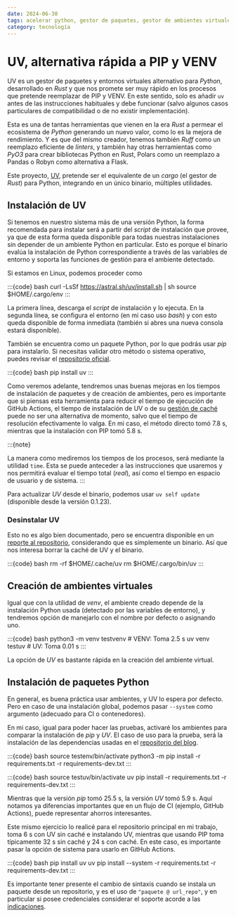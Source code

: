 ```yaml
---
date: 2024-06-30
tags: acelerar python, gestor de paquetes, gestor de ambientes virtuales, herramientas desarrolladas en rust, python, uv, pip, venv, rustlang
category: tecnología
---
```


# UV, alternativa rápida a PIP y VENV

UV es un gestor de paquetes y entornos virtuales alternativo para _Python_,
desarrollado en _Rust_ y que nos promete ser muy rápido en los procesos que
pretende reemplazar de PIP y VENV. En este sentido, solo es añadir `uv` antes
de las instrucciones habituales y debe funcionar (salvo algunos casos particulares
de compatibilidad o de no existir implementación).

Esta es una de tantas herramientas que vienen en la era _Rust_ a permear el
ecosistema de _Python_ generando un nuevo valor, como lo es la mejora de
rendimiento. Y es que del mismo creador, tenemos también _Ruff_ como un reemplazo
eficiente de _linters_, y también hay otras herramientas como _PyO3_ para
crear bibliotecas Python en Rust, Polars como un reemplazo a Pandas o Robyn como
alternativa a Flask.

Este proyecto, [UV](https://astral.sh/blog/uv), pretende ser el equivalente de
un _cargo_ (el gestor de _Rust_) para Python, integrando en un único binario,
múltiples utilidades.

## Instalación de UV

Si tenemos en nuestro sistema más de una versión Python, la forma recomendada para
instalar será a partir del _script_ de instalación que provee, ya que de esta forma
queda disponible para todas nuestras instalaciones sin depender de un ambiente Python
en particular. Esto es porque el binario evalúa la instalación de Python correspondiente
a través de las variables de entorno y soporta las funciones de gestión para el ambiente
detectado.

Si estamos en Linux, podemos proceder como

:::{code} bash
curl -LsSf https://astral.sh/uv/install.sh | sh
source $HOME/.cargo/env
:::

La primera línea, descarga el _script_ de instalación y lo ejecuta. En la segunda línea,
se configura el entorno (en mi caso uso _bash_) y con esto queda disponible de forma inmediata
(también si abres una nueva consola estará disponible).

También se encuentra como un paquete Python, por lo que podrás usar _pip_ para instalarlo. Si necesitas
validar otro método o sistema operativo, puedes revisar el
[repositorio oficial](https://github.com/astral-sh/uv?tab=readme-ov-file#getting-started).

:::{code} bash
pip install uv
:::

Como veremos adelante, tendremos unas buenas mejoras en los tiempos de instalación de paquetes
y de creación de ambientes, pero es importante que si piensas esta herramienta para reducir el
tiempo de ejecución de GitHub Actions, el tiempo de instalación de UV o de su
[gestión de caché](https://github.com/actions/setup-python/issues/822)
puede no ser una alternativa de momento, salvo que el tiempo de resolución efectivamente lo valga.
En mi caso, el método directo tomó 7.8 s, mientras que la instalación con PIP tomó 5.8 s.

:::{note}

La manera como mediremos los tiempos de los procesos, será mediante la utilidad `time`. Esta se
puede anteceder a las instrucciones que usaremos y nos permitirá evaluar el tiempo total (_real_),
así como el tiempo en espacio de usuario y de sistema.
:::

Para actualizar _UV_ desde el binario, podemos usar `uv self update` (disponible desde la versión
0.1.23).

### Desinstalar UV

Esto no es algo bien documentado, pero se encuentra disponible en un
[reporte al repositorio](https://github.com/astral-sh/uv/issues/1696#issuecomment-2031776112),
considerando que es simplemente un binario. Así que nos interesa borrar la caché de UV y el binario.

:::{code} bash
rm -rf $HOME/.cache/uv
rm $HOME/.cargo/bin/uv
:::

## Creación de ambientes virtuales

Igual que con la utilidad de _venv_, el ambiente creado depende de la instalación Python usada (detectado
por las variables de entorno), y tendremos opción de manejarlo con el nombre por defecto o asignando uno.

:::{code} bash
python3 -m venv testvenv  # VENV: Toma 2.5 s
uv venv testuv  # UV: Toma 0.01 s
:::

La opción de _UV_ es bastante rápida en la creación del ambiente virtual.

## Instalación de paquetes Python

En general, es buena práctica usar ambientes, y UV lo espera por defecto.
Pero en caso de una instalación global, podemos pasar `--system` como argumento
(adecuado para CI o contenedores).

En mi caso, igual para poder hacer las pruebas, activaré los ambientes para
comparar la instalación de _pip_ y _UV_. El caso de uso para la prueba, será
la instalación de las dependencias usadas en el [repositorio del blog](/es/blog/2024/crear-un-blog-con-sphinx.md#dependencias).

:::{code} bash
source testenv/bin/activate
python3 -m pip install -r requirements.txt -r requirements-dev.txt
:::

:::{code} bash
source testuv/bin/activate
uv pip install -r requirements.txt -r requirements-dev.txt
:::

Mientras que la versión _pip_ tomó 25.5 s, la versión _UV_ tomó 5.9 s. Aquí notamos ya
diferencias importantes que en un flujo de CI (ejemplo, GitHub Actions), puede representar
ahorros interesantes.

Este mismo ejercicio lo realicé para el repositorio principal en mi trabajo, toma 6 s
con UV sin caché e instalando UV, mientras que usando PIP toma típicamente 32 s sin caché y 24 s con caché.
En este caso, es importante pasar la opción de sistema para usarlo en GitHub Actions.

:::{code} bash
pip install uv
uv pip install --system -r requirements.txt -r requirements-dev.txt
:::

Es importante tener presente el cambio de sintaxis cuando se instala un paquete desde un repositorio,
y es el uso de `"paquete @ url_repo"`, y en particular si posee credenciales considerar
el soporte acorde a las [indicaciones](https://github.com/astral-sh/uv?tab=readme-ov-file#git-authentication).
